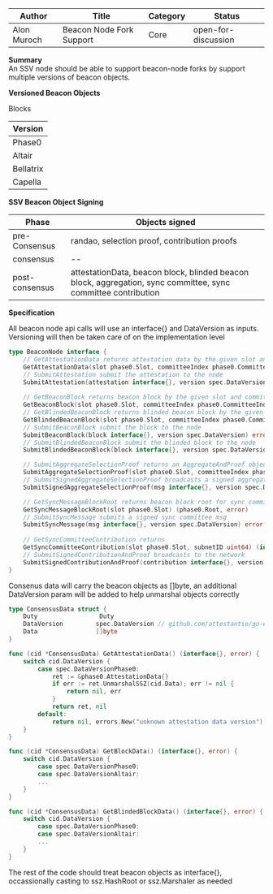 | Author      | Title                    | Category | Status   |
|-------------|--------------------------|----------|----------|
| Alon Muroch | Beacon Node Fork Support | Core     | open-for-discussion |

**Summary**  
An SSV node should be able to support beacon-node forks by support multiple versions of beacon objects.

**Versioned Beacon Objects**

Blocks  

| **Version**   |
|-----------|
| Phase0    |
| Altair    |
| Bellatrix |
| Capella   |

**SSV Beacon Object Signing**

| Phase          | Objects signed                                                                                                |
|----------------|---------------------------------------------------------------------------------------------------------------|
| pre-Consensus  | randao, selection proof, contribution proofs                                                                  |
| consensus      | --                                                                                                            |
| post-consensus | attestationData, beacon block, blinded beacon block, aggregation, sync committee, sync committee contribution |

**Specification**

All beacon node api calls will use an interface{} and DataVersion as inputs. Versioning will then be taken care of on the implementation level 

```go
type BeaconNode interface {
    // GetAttestationData returns attestation data by the given slot and committee index
    GetAttestationData(slot phase0.Slot, committeeIndex phase0.CommitteeIndex) (interface{}, spec.DataVersion, error)
    // SubmitAttestation submit the attestation to the node
    SubmitAttestation(attestation interface{}, version spec.DataVersion) error
    
    // GetBeaconBlock returns beacon block by the given slot and committee index
    GetBeaconBlock(slot phase0.Slot, committeeIndex phase0.CommitteeIndex, graffiti, randao []byte) (interface{}, spec.DataVersion, error)
    // GetBlindedBeaconBlock returns blinded beacon block by the given slot and committee index
    GetBlindedBeaconBlock(slot phase0.Slot, committeeIndex phase0.CommitteeIndex, graffiti, randao []byte) (interface{}, spec.DataVersion, error)
    // SubmitBeaconBlock submit the block to the node
    SubmitBeaconBlock(block interface{}, version spec.DataVersion) error
    // SubmitBlindedBeaconBlock submit the blinded block to the node
    SubmitBlindedBeaconBlock(block interface{}, version spec.DataVersion) error

    // SubmitAggregateSelectionProof returns an AggregateAndProof object
    SubmitAggregateSelectionProof(slot phase0.Slot, committeeIndex phase0.CommitteeIndex, committeeLength uint64, index phase0.ValidatorIndex, slotSig []byte) (interface{}, spec.DataVersion, error)
    // SubmitSignedAggregateSelectionProof broadcasts a signed aggregator msg
    SubmitSignedAggregateSelectionProof(msg interface{}, version spec.DataVersion) error

    // GetSyncMessageBlockRoot returns beacon block root for sync committee
    GetSyncMessageBlockRoot(slot phase0.Slot) (phase0.Root, error)
    // SubmitSyncMessage submits a signed sync committee msg
    SubmitSyncMessage(msg interface{}, version spec.DataVersion) error
    
    // GetSyncCommitteeContribution returns
    GetSyncCommitteeContribution(slot phase0.Slot, subnetID uint64) (interface{}, spec.DataVersion, error)
    // SubmitSignedContributionAndProof broadcasts to the network
    SubmitSignedContributionAndProof(contribution interface{}, version spec.DataVersion) error
}
```

Consenus data will carry the beacon objects as []byte, an additional DataVersion param will be added to help unmarshal objects correctly

```go
type ConsensusData struct {
    Duty                 Duty
	DataVersion         spec.DataVersion // github.com/attestantio/go-eth2-client/spec
    Data                []byte
}

func (cid *ConsensusData) GetAttestationData() (interface{}, error) {
    switch cid.DataVersion {
        case spec.DataVersionPhase0:
            ret := &phase0.AttestationData{}
            if err := ret.UnmarshalSSZ(cid.Data); err != nil {
                return nil, err
            }
            return ret, nil
        default:
            return nil, errors.New("unknown attestation data version")
    }
}

func (cid *ConsensusData) GetBlockData() (interface{}, error) {
    switch cid.DataVersion {
        case spec.DataVersionPhase0:
        case spec.DataVersionAltair:
        ...
    }
}

func (cid *ConsensusData) GetBlindedBlockData() (interface{}, error) {
    switch cid.DataVersion {
        case spec.DataVersionPhase0:
        case spec.DataVersionAltair:
        ...
    }
}
```

The rest of the code should treat beacon objects as interface{}, occassionally casting to ssz.HashRoot or ssz.Marshaler as needed 